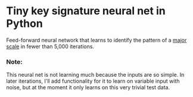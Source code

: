 # Tiny key signature neural net in Python

Feed-forward neural network that learns to identify 
the pattern of a [major scale](https://en.wikipedia.org/wiki/Major_scale)
in fewer than 5,000 iterations.

### Note:
This neural net is not learning much because the inputs are so simple.
In later iterations, I'll add functionality for it to learn on variable input
with noise, but at the moment it only learns on this very trivial test data.
